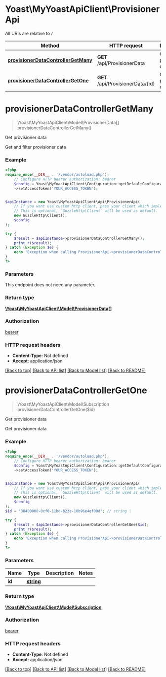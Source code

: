 # Yoast\MyYoastApiClient\ProvisionerApi

All URIs are relative to */*

Method | HTTP request | Description
------------- | ------------- | -------------
[**provisionerDataControllerGetMany**](ProvisionerApi.md#provisionerdatacontrollergetmany) | **GET** /api/ProvisionerData | Get provisioner data
[**provisionerDataControllerGetOne**](ProvisionerApi.md#provisionerdatacontrollergetone) | **GET** /api/ProvisionerData/{id} | Get provisioner data

# **provisionerDataControllerGetMany**
> \Yoast\MyYoastApiClient\Model\ProvisionerData[] provisionerDataControllerGetMany()

Get provisioner data

Get and filter provisioner data

### Example
```php
<?php
require_once(__DIR__ . '/vendor/autoload.php');
    // Configure HTTP bearer authorization: bearer
    $config = Yoast\MyYoastApiClient\Configuration::getDefaultConfiguration()
    ->setAccessToken('YOUR_ACCESS_TOKEN');


$apiInstance = new Yoast\MyYoastApiClient\Api\ProvisionerApi(
    // If you want use custom http client, pass your client which implements `GuzzleHttp\ClientInterface`.
    // This is optional, `GuzzleHttp\Client` will be used as default.
    new GuzzleHttp\Client(),
    $config
);

try {
    $result = $apiInstance->provisionerDataControllerGetMany();
    print_r($result);
} catch (Exception $e) {
    echo 'Exception when calling ProvisionerApi->provisionerDataControllerGetMany: ', $e->getMessage(), PHP_EOL;
}
?>
```

### Parameters
This endpoint does not need any parameter.

### Return type

[**\Yoast\MyYoastApiClient\Model\ProvisionerData[]**](../Model/ProvisionerData.md)

### Authorization

[bearer](../../README.md#bearer)

### HTTP request headers

 - **Content-Type**: Not defined
 - **Accept**: application/json

[[Back to top]](#) [[Back to API list]](../../README.md#documentation-for-api-endpoints) [[Back to Model list]](../../README.md#documentation-for-models) [[Back to README]](../../README.md)

# **provisionerDataControllerGetOne**
> \Yoast\MyYoastApiClient\Model\Subscription provisionerDataControllerGetOne($id)

Get provisioner data

Get provisioner data

### Example
```php
<?php
require_once(__DIR__ . '/vendor/autoload.php');
    // Configure HTTP bearer authorization: bearer
    $config = Yoast\MyYoastApiClient\Configuration::getDefaultConfiguration()
    ->setAccessToken('YOUR_ACCESS_TOKEN');


$apiInstance = new Yoast\MyYoastApiClient\Api\ProvisionerApi(
    // If you want use custom http client, pass your client which implements `GuzzleHttp\ClientInterface`.
    // This is optional, `GuzzleHttp\Client` will be used as default.
    new GuzzleHttp\Client(),
    $config
);
$id = "38400000-8cf0-11bd-b23e-10b96e4ef00d"; // string | 

try {
    $result = $apiInstance->provisionerDataControllerGetOne($id);
    print_r($result);
} catch (Exception $e) {
    echo 'Exception when calling ProvisionerApi->provisionerDataControllerGetOne: ', $e->getMessage(), PHP_EOL;
}
?>
```

### Parameters

Name | Type | Description  | Notes
------------- | ------------- | ------------- | -------------
 **id** | [**string**](../Model/.md)|  |

### Return type

[**\Yoast\MyYoastApiClient\Model\Subscription**](../Model/Subscription.md)

### Authorization

[bearer](../../README.md#bearer)

### HTTP request headers

 - **Content-Type**: Not defined
 - **Accept**: application/json

[[Back to top]](#) [[Back to API list]](../../README.md#documentation-for-api-endpoints) [[Back to Model list]](../../README.md#documentation-for-models) [[Back to README]](../../README.md)

